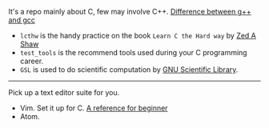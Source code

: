 It's a repo mainly about C, few may involve C++. [Difference between g++ and gcc](https://stackoverflow.com/a/173007/7583919)

* `lcthw` is the handy practice on the book `Learn C the Hard way` by [Zed A Shaw](https://zedshaw.com)
* `test_tools` is the recommend tools used during your C programming career.
* `GSL` is used to do scientific computation by [GNU Scientific Library](http://www.gnu.org/software/gsl/).	


---
Pick up a text editor suite for you.

* Vim. Set it up for C. [A reference for beginner](https://stackoverflow.com/questions/14533877/ideal-c-setup-for-vim)
* Atom. 
